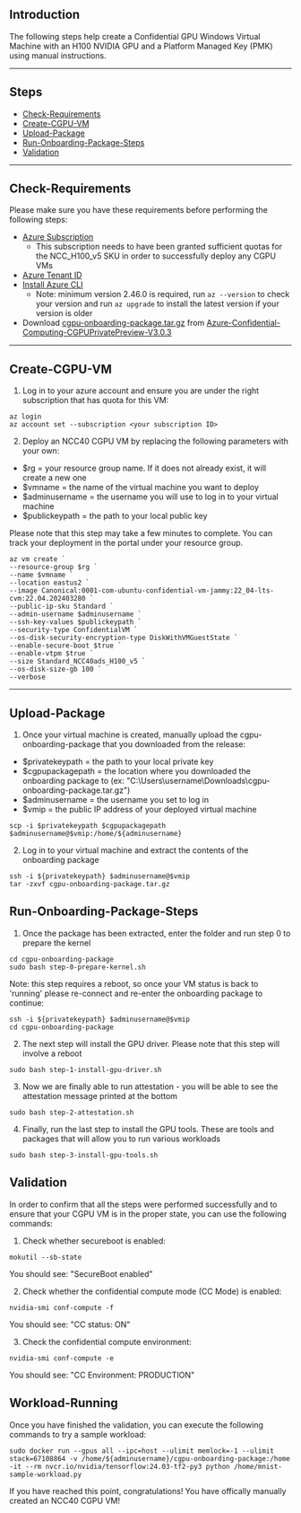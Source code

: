 ## Introduction

The following steps help create a Confidential GPU Windows Virtual Machine with an H100 NVIDIA GPU and a Platform Managed Key (PMK) using manual instructions.

-----------------------------------------------

## Steps

- [Check-Requirements](#Check-Requirements)
- [Create-CGPU-VM](#Create-CGPU-VM)
- [Upload-Package](#Upload-Package)
- [Run-Onboarding-Package-Steps](#Run-Onboarding-Package-Steps)
- [Validation](#Validation)

-------------------------------------------

## Check-Requirements

Please make sure you have these requirements before performing the following steps: 
- [Azure Subscription](https://docs.microsoft.com/en-us/azure/cost-management-billing/manage/create-subscription)
  - This subscription needs to have been granted sufficient quotas for the NCC_H100_v5 SKU in order to successfully deploy any CGPU VMs
- [Azure Tenant ID](https://learn.microsoft.com/en-us/azure/active-directory/fundamentals/active-directory-how-to-find-tenant#find-tenant-id-with-powershell)
- [Install Azure CLI](https://docs.microsoft.com/en-us/cli/azure/install-azure-cli)
  - Note: minimum version 2.46.0 is required, run `az --version` to check your version and run `az upgrade` to install the latest version if your version is older
- Download [cgpu-onboarding-package.tar.gz](https://github.com/Azure-Confidential-Computing/PrivatePreview/releases/download/V3.0.3/cgpu-onboarding-package.tar.gz) from [Azure-Confidential-Computing-CGPUPrivatePreview-V3.0.3](https://github.com/Azure-Confidential-Computing/PrivatePreview/releases/latest)

-------------------------------------------

## Create-CGPU-VM

1. Log in to your azure account and ensure you are under the right subscription that has quota for this VM:
```
az login
az account set --subscription <your subscription ID>
```

2. Deploy an NCC40 CGPU VM by replacing the following parameters with your own:
- $rg = your resource group name. If it does not already exist, it will create a new one
- $vmname = the name of the virtual machine you want to deploy
- $adminusername = the username you will use to log in to your virtual machine
- $publickeypath = the path to your local public key 

Please note that this step may take a few minutes to complete. You can track your deployment in the portal under your resource group.
```
az vm create `
--resource-group $rg `
--name $vmname `
--location eastus2 `
--image Canonical:0001-com-ubuntu-confidential-vm-jammy:22_04-lts-cvm:22.04.202403280 `
--public-ip-sku Standard `
--admin-username $adminusername `
--ssh-key-values $publickeypath `
--security-type ConfidentialVM `
--os-disk-security-encryption-type DiskWithVMGuestState `
--enable-secure-boot $true `
--enable-vtpm $true `
--size Standard_NCC40ads_H100_v5 `
--os-disk-size-gb 100 `
--verbose
```

----------------------------------------------------

## Upload-Package

1. Once your virtual machine is created, manually upload the cgpu-onboarding-package that you downloaded from the release:
- $privatekeypath = the path to your local private key 
- $cgpupackagepath = the location where you downloaded the onboarding package to (ex: "C:\Users\username\Downloads\cgpu-onboarding-package.tar.gz")
- $adminusername = the username you set to log in
- $vmip = the public IP address of your deployed virtual machine

```
scp -i $privatekeypath $cgpupackagepath $adminusername@$vmip:/home/${adminusername}

```

2. Log in to your virtual machine and extract the contents of the onboarding package

```
ssh -i ${privatekeypath} $adminusername@$vmip
tar -zxvf cgpu-onboarding-package.tar.gz
```

## Run-Onboarding-Package-Steps
1. Once the package has been extracted, enter the folder and run step 0 to prepare the kernel
```
cd cgpu-onboarding-package
sudo bash step-0-prepare-kernel.sh
```
Note: this step requires a reboot, so once your VM status is back to 'running' please re-connect and re-enter the onboarding package to continue:
```
ssh -i ${privatekeypath} $adminusername@$vmip
cd cgpu-onboarding-package
```

2. The next step will install the GPU driver. Please note that this step will involve a reboot
```
sudo bash step-1-install-gpu-driver.sh
```

3. Now we are finally able to run attestation - you will be able to see the attestation message printed at the bottom
```
sudo bash step-2-attestation.sh
```

4. Finally, run the last step to install the GPU tools. These are tools and packages that will allow you to run various workloads
```
sudo bash step-3-install-gpu-tools.sh
```

## Validation
In order to confirm that all the steps were performed successfully and to ensure that your CGPU VM is in the proper state, you can use the following commands:

1. Check whether secureboot is enabled:
```
mokutil --sb-state
```
You should see: "SecureBoot enabled"

2. Check whether the confidential compute mode (CC Mode) is enabled:
``` 
nvidia-smi conf-compute -f
```
You should see: "CC status: ON"

3. Check the confidential compute environment:
```
nvidia-smi conf-compute -e
```
You should see: "CC Environment: PRODUCTION"

## Workload-Running
Once you have finished the validation, you can execute the following commands to try a sample workload:

```
sudo docker run --gpus all --ipc=host --ulimit memlock=-1 --ulimit stack=67108864 -v /home/${adminusername}/cgpu-onboarding-package:/home -it --rm nvcr.io/nvidia/tensorflow:24.03-tf2-py3 python /home/mnist-sample-workload.py
```

If you have reached this point, congratulations! You have offically manually created an NCC40 CGPU VM!
